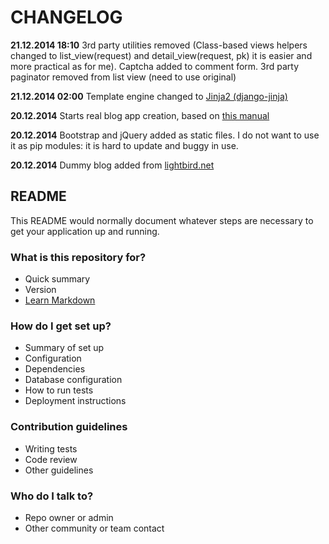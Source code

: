 # CHANGELOG #

**21.12.2014 18:10**
    3rd party utilities removed (Class-based views helpers changed to list_view(request) and detail_view(request, pk) it is easier and more practical as for me).
    Captcha added to comment form.
    3rd party paginator removed from list view (need to use original)

**21.12.2014 02:00**
    Template engine changed to [Jinja2 (django-jinja)](http://niwibe.github.io/django-jinja/) 

**20.12.2014**
    Starts real blog app creation, based on [this manual](http://yiiframework.ru/doc/blog/ru/start.overview) 

**20.12.2014**
    Bootstrap and jQuery added as static files. I do not want to use it as pip modules: it is hard to update and buggy in use.

**20.12.2014**
    Dummy blog added from [lightbird.net](http://lightbird.net/dbe2/blog.html)

## README ##
This README would normally document whatever steps are necessary to get your application up and running.
### What is this repository for? ###
* Quick summary
* Version
* [Learn Markdown](https://bitbucket.org/tutorials/markdowndemo)
### How do I get set up? ###
* Summary of set up
* Configuration
* Dependencies
* Database configuration
* How to run tests
* Deployment instructions
### Contribution guidelines ###
* Writing tests
* Code review
* Other guidelines
### Who do I talk to? ###
* Repo owner or admin
* Other community or team contact
